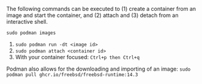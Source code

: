 The following commands can be executed to (1) create a container from an image and start the container, and (2) attach and (3) detach from an interactive shell.

```sudo podman images```
1. ```sudo podman run -dt <image id>```
2. ```sudo podman attach <container id>```
3. With your container focused: ```Ctrl+p then Ctrl+q```

Podman also allows for the downloading and importing of an image:
```sudo podman pull ghcr.io/freebsd/freebsd-runtime:14.3```

